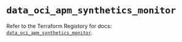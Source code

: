 # `data_oci_apm_synthetics_monitor`

Refer to the Terraform Registory for docs: [`data_oci_apm_synthetics_monitor`](https://registry.terraform.io/providers/oracle/oci/6.18.0/docs/data-sources/apm_synthetics_monitor).

